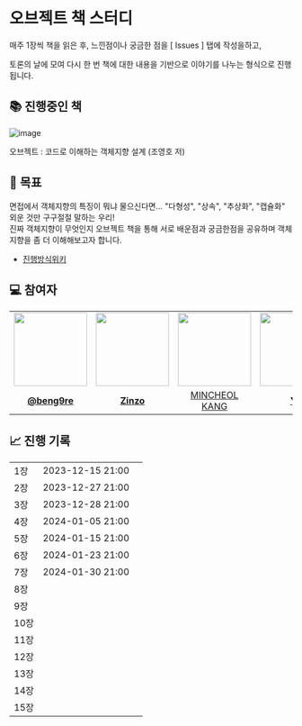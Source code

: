 # 오브젝트 책 스터디 
매주 1장씩 책을 읽은 후, 느낀점이나 궁금한 점을 [ Issues ] 탭에 작성을하고,

토론의 날에 모여 다시 한 번 책에 대한 내용을 기반으로 이야기를 나누는 형식으로 진행됩니다.

## 📚 진행중인 책
![image](https://github.com/IDIOT-s/object-book-study/assets/42106799/3a7c5468-25c6-48de-9901-eccccbe9b971)

오브젝트 : 코드로 이해하는 객체지향 설계 (조영호 저)

## 📍 목표
면접에서 객체지향의 특징이 뭐냐 물으신다면... "다형성", "상속", "추상화", "캡슐화" 외운 것만 구구절절 말하는 우리!
<br/>
진짜 객체지향이 무엇인지 오브젝트 책을 통해 서로 배운점과 궁금한점을 공유하며 객체지향을 좀 더 이해해보고자 합니다.

* [진행방식위키](https://github.com/IDIOT-s/object-book-study/wiki/%EC%8A%A4%ED%84%B0%EB%94%94-%EC%A7%84%ED%96%89-%EB%B0%A9%EC%8B%9D)


## 💻 참여자
<table>
 <tr>
    <td align="center"><a href="https://github.com/beng9re"><img src="https://avatars.githubusercontent.com/beng9re" width="130px;" alt=""></a></td>
    <td align="center"><a href="https://github.com/zinzoddari"><img src="https://avatars.githubusercontent.com/zinzoddari" width="130px;" alt=""></a></td>
    <td align="center"><a href="https://github.com/platanus-kr"><img src="https://avatars.githubusercontent.com/platanus-kr" width="130px;" alt=""></a></td>
    <td align="center"><a href="https://github.com/yeongsik"><img src="https://avatars.githubusercontent.com/yeongsik" width="130px;" alt=""></a></td>
    <td align="center"><a href="https://github.com/JHwan96"><img src="https://avatars.githubusercontent.com/JHwan96" width="130px;" alt=""></a></td>
    <td align="center"><a href="https://github.com/midcondria"><img src="https://avatars.githubusercontent.com/midcondria" width="130px;" alt=""></a></td>
    <td align="center"><a href="https://github.com/unknownKade"><img src="https://avatars.githubusercontent.com/unknownKade" width="130px;" alt=""></a></td>
    <td align="center"><a href="https://github.com/ch200203"><img src="https://avatars.githubusercontent.com/ch200203" width="130px;" alt=""></a></td>
  </tr>
  <tr>
    <td align="center"><a href="https://github.com/beng9re"><b>@beng9re</b></a></td>
    <td align="center"><a href="https://github.com/zinzoddari"><b>Zinzo</b></a></td>
    <td align="center"><a href="https://github.com/platanus-kr">MINCHEOL KANG<b></b></a></td>
    <td align="center"><a href="https://github.com/yeongsik"><b>YS</b></a></td>
    <td align="center"><a href="https://github.com/JHwan96"><b>LeeJooHwan</b></a></td>
    <td align="center"><a href="https://github.com/midcondria"><b>@midcondria</b></a></td>
    <td align="center"><a href="https://github.com/unknownKade"><b>@unknownKade</b></a></td>
    <td align="center"><a href="https://github.com/ch200203"><b>@ch200203</b></a></td>
  </tr>
</table>


## 📈 진행 기록
<table>
  <tr>
    <td>1장</td>
    <td>2023-12-15 21:00</td>
  </tr>
  <tr>
    <td>2장</td>
    <td>2023-12-27 21:00</td>
  </tr>
  <tr>
    <td>3장</td>
    <td>2023-12-28 21:00</td>
  </tr>
  <tr>
    <td>4장</td>
    <td>2024-01-05 21:00</td>
  </tr>
  <tr>
    <td>5장</td>
    <td>2024-01-15 21:00</td>
  </tr>
  <tr>
    <td>6장</td>
    <td>2024-01-23 21:00</td>
    <td></td>
  </tr>
  <tr>
    <td>7장</td>
    <td>2024-01-30 21:00</td>
    <td></td>
  </tr>
  <tr>
    <td>8장</td>
    <td></td>
  </tr>
  <tr>
    <td>9장</td>
    <td></td>
  </tr>
  <tr>
    <td>10장</td>
    <td></td>
  </tr>
  <tr>
    <td>11장</td>
    <td></td>
  </tr>
  <tr>
    <td>12장</td>
    <td></td>
  </tr>
  <tr>
    <td>13장</td>
    <td></td>
  </tr>
  <tr>
    <td>14장</td>
    <td></td>
  </tr>
  <tr>
    <td>15장</td>
    <td></td>
  </tr>
</table>
